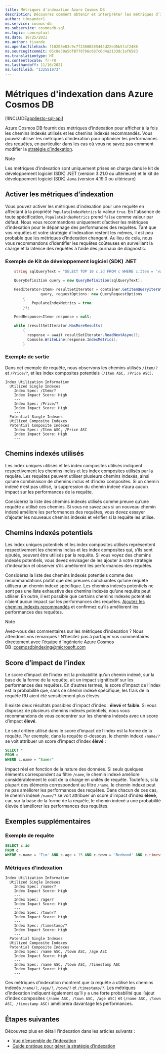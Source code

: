 ```yaml
---
title: Métriques d’indexation Azure Cosmos DB
description: Découvrez comment obtenir et interpréter les métriques d’indexation dans Azure Cosmos DB
author: timsander1
ms.service: cosmos-db
ms.subservice: cosmosdb-sql
ms.topic: conceptual
ms.date: 10/25/2021
ms.author: tisande
ms.openlocfilehash: f10208e83c9c7f23600285444d22ed5b5faf2488
ms.sourcegitcommit: 05c8e50a5df87707b6c687c6d4a2133dc1af6583
ms.translationtype: HT
ms.contentlocale: fr-FR
ms.lasthandoff: 11/16/2021
ms.locfileid: "132551973"
---
```

# <a name="indexing-metrics-in-azure-cosmos-db"></a>Métriques d'indexation dans Azure Cosmos DB
[!INCLUDE[appliesto-sql-api](../includes/appliesto-sql-api.md)]

Azure Cosmos DB fournit des métriques d’indexation pour afficher à la fois les chemins indexés utilisés et les chemins indexés recommandés. Vous pouvez utiliser les métriques d’indexation pour optimiser les performances des requêtes, en particulier dans les cas où vous ne savez pas comment modifier la [stratégie d’indexation](../index-policy.md).

> [!NOTE]
> Les métriques d’indexation sont uniquement prises en charge dans le kit de développement logiciel (SDK) .NET (version 3.21.0 ou ultérieure) et le kit de développement logiciel (SDK) Java (version 4.19.0 ou ultérieure)

## <a name="enable-indexing-metrics"></a>Activer les métriques d’indexation

Vous pouvez activer les métriques d’indexation pour une requête en affectant à la propriété `PopulateIndexMetrics` la valeur `true`. En l'absence de toute spécification, `PopulateIndexMetrics` prend `false` comme valeur par défaut. Nous vous recommandons uniquement d’activer les métriques d’indexation pour le dépannage des performances des requêtes. Tant que vos requêtes et votre stratégie d’indexation restent les mêmes, il est peu probable que les métriques d’indexation changent. Au lieu de cela, nous vous recommandons d’identifier les requêtes coûteuses en surveillant la charge et la latence des requêtes à l’aide des journaux de diagnostic.

### <a name="net-sdk-example"></a>Exemple de Kit de développement logiciel (SDK) .NET

```csharp
    string sqlQueryText = "SELECT TOP 10 c.id FROM c WHERE c.Item = 'value1234' AND c.Price > 2";

    QueryDefinition query = new QueryDefinition(sqlQueryText);

    FeedIterator<Item> resultSetIterator = container.GetItemQueryIterator<Item>(
                query, requestOptions: new QueryRequestOptions
        {
            PopulateIndexMetrics = true
        });

    FeedResponse<Item> response = null;

    while (resultSetIterator.HasMoreResults)
        {
          response = await resultSetIterator.ReadNextAsync();
          Console.WriteLine(response.IndexMetrics);
        }
```

### <a name="example-output"></a>Exemple de sortie

Dans cet exemple de requête, nous observons les chemins utilisés `/Item/?` et `/Price/?`, et les index composites potentiels `(/Item ASC, /Price ASC)`.

```
Index Utilization Information
  Utilized Single Indexes
    Index Spec: /Item/?
    Index Impact Score: High
    ---
    Index Spec: /Price/?
    Index Impact Score: High
    ---
  Potential Single Indexes
  Utilized Composite Indexes
  Potential Composite Indexes
    Index Spec: /Item ASC, /Price ASC
    Index Impact Score: High
    ---
```

## <a name="utilized-indexed-paths"></a>Chemins indexés utilisés

Les index uniques utilisés et les index composites utilisés indiquent respectivement les chemins inclus et les index composites utilisés par la requête. Les requêtes peuvent utiliser plusieurs chemins indexés, ainsi qu’une combinaison de chemins inclus et d’index composites. Si un chemin indexé n’est pas utilisé, la suppression du chemin indexé n’aura aucun impact sur les performances de la requête.

Considérez la liste des chemins indexés utilisés comme preuve qu’une requête a utilisé ces chemins. Si vous ne savez pas si un nouveau chemin indexé améliore les performances des requêtes, vous devez essayer d’ajouter les nouveaux chemins indexés et vérifier si la requête les utilise.

## <a name="potential-indexed-paths"></a>Chemins indexés potentiels

Les index uniques potentiels et les index composites utilisés représentent respectivement les chemins inclus et les index composites qui, s’ils sont ajoutés, peuvent être utilisés par la requête. Si vous voyez des chemins indexés potentiels, vous devez envisager de les ajouter à votre stratégie d’indexation et observer s’ils améliorent les performances des requêtes.

Considérez la liste des chemins indexés potentiels comme des recommandations plutôt que des preuves concluantes qu’une requête utilisera un chemin indexé spécifique. Les chemins indexés potentiels ne sont pas une liste exhaustive des chemins indexés qu’une requête peut utiliser. En outre, il est possible que certains chemins indexés potentiels n’aient aucun impact sur les performances des requêtes. [Ajoutez les chemins indexés recommandés](how-to-manage-indexing-policy.md) et confirmez qu’ils améliorent les performances des requêtes.

> [!NOTE]
> Avez-vous des commentaires sur les métriques d’indexation ? Nous attendons vos remarques ! N’hésitez pas à partager vos commentaires directement avec l’équipe d’ingénierie Azure Cosmos DB :cosmosdbindexing@microsoft.com

## <a name="index-impact-score"></a>Score d’impact de l’index

Le score d’impact de l’index est la probabilité qu’un chemin indexé, sur la base de la forme de la requête, ait un impact significatif sur les performances des requêtes. En d’autres termes, le score d’impact de l’index est la probabilité que, sans ce chemin indexé spécifique, les frais de la requête RU aient été sensiblement plus élevés. 

Il existe deux résultats possibles d’impact d’index : **élevé** et **faible**. Si vous disposez de plusieurs chemins indexés potentiels, nous vous recommandons de vous concentrer sur les chemins indexés avec un score d’impact **élevé**.

Le seul critère utilisé dans le score d’impact de l’index est la forme de la requête. Par exemple, dans la requête ci-dessous, le chemin indexé `/name/?` se voit attribuer un score d’impact d’index **élevé** :

```sql
SELECT * 
FROM c
WHERE c.name = "Samer"
```

Impact réel en fonction de la nature des données. Si seuls quelques éléments correspondent au filtre `/name`, le chemin indexé améliore considérablement le coût de la charge en unités de requête. Toutefois, si la plupart des éléments correspondent au filtre `/name`, le chemin indexé peut ne pas améliorer les performances des requêtes. Dans chacun de ces cas, le chemin indexé `/name/?` se voit attribuer un score d’impact d’index **élevé**, car, sur la base de la forme de la requête, le chemin indexé a une probabilité élevée d’améliorer les performances des requêtes.

## <a name="additional-examples"></a>Exemples supplémentaires

### <a name="example-query"></a>Exemple de requête

```sql
SELECT c.id 
FROM c 
WHERE c.name = 'Tim' AND c.age > 15 AND c.town = 'Redmond' AND c.timestamp > 2349230183
```

### <a name="index-metrics"></a>Métriques d’indexation

```
Index Utilization Information
  Utilized Single Indexes
    Index Spec: /name/?
    Index Impact Score: High
    ---
    Index Spec: /age/?
    Index Impact Score: High
    ---
    Index Spec: /town/?
    Index Impact Score: High
    ---
    Index Spec: /timestamp/?
    Index Impact Score: High
    ---
  Potential Single Indexes
  Utilized Composite Indexes
  Potential Composite Indexes
    Index Spec: /name ASC, /town ASC, /age ASC
    Index Impact Score: High
    ---
    Index Spec: /name ASC, /town ASC, /timestamp ASC
    Index Impact Score: High
    ---
```
Ces métriques d’indexation montrent que la requête a utilisé les chemins indexés `/name/?`, `/age/?`, `/town/?` et `/timestamp/?`. Les métriques d’indexation indiquent également qu’il y a une forte probabilité que l’ajout d’index composites `(/name ASC, /town ASC, /age ASC)` et `(/name ASC, /town ASC, /timestamp ASC)` améliorera davantage les performances.

## <a name="next-steps"></a>Étapes suivantes

Découvrez plus en détail l’indexation dans les articles suivants :

- [Vue d’ensemble de l’indexation](../index-overview.md)
- [Guide pratique pour gérer la stratégie d’indexation](how-to-manage-indexing-policy.md)
